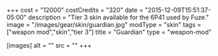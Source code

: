 +++
cost = "12000"
costCredits = "320"
date = "2015-12-09T15:51:37-05:00"
description = "Tier 3 skin available for the 6P41 used by Fuze."
image = "/images/gear/skin/guardian.jpg"
modType = "skin"
tags = ["weapon mod","skin","tier 3"]
title = "Guardian"
type = "weapon-mod"

[images]
  alt = ""
  src = ""
+++
